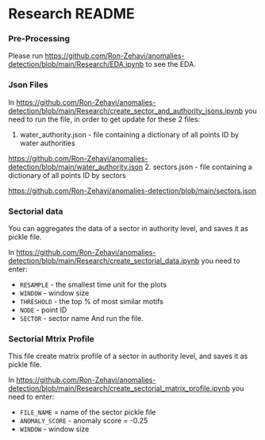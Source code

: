 # Research README

### Pre-Processing 
Please run https://github.com/Ron-Zehavi/anomalies-detection/blob/main/Research/EDA.ipynb to see the EDA.

### Json Files
In https://github.com/Ron-Zehavi/anomalies-detection/blob/main/Research/create_sector_and_authority_jsons.ipynb you need to run the file, in order to get update for these 2 files:
1. water_authority.json - file containing a dictionary of all points ID by water authorities

https://github.com/Ron-Zehavi/anomalies-detection/blob/main/water_authority.json
2. sectors.json - file containing a dictionary of all points ID by sectors

https://github.com/Ron-Zehavi/anomalies-detection/blob/main/sectors.json

### Sectorial data
You can aggregates the data of a sector in authority level, and saves it as pickle file. 

In https://github.com/Ron-Zehavi/anomalies-detection/blob/main/Research/create_sectorial_data.ipynb you need to enter:
* `RESAMPLE` - the smallest time unit for the plots
* `WINDOW` - window size
* `THRESHOLD` - the top % of most similar motifs
* `NODE` - point ID
* `SECTOR` - sector name
 And run the file.

### Sectorial Mtrix Profile
This file create matrix profile of a sector in authority level, and saves it as pickle file.

In https://github.com/Ron-Zehavi/anomalies-detection/blob/main/Research/create_sectorial_matrix_profile.ipynb you need to enter:
* `FILE_NAME` = name of the sector pickle file
* `ANOMALY_SCORE` - anomaly score = -0.25
* `WINDOW` - window size
